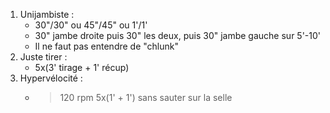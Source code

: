 
 1. Unijambiste :
    * 30"/30" ou 45"/45" ou 1'/1'
    * 30" jambe droite puis 30" les deux, puis 30" jambe gauche sur 5'-10'
    * Il ne faut pas entendre de "chlunk"
 2. Juste tirer :
    * 5x(3' tirage + 1' récup)
 3. Hypervélocité :
    * >120 rpm 5x(1' + 1') sans sauter sur la selle
